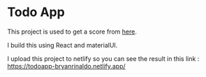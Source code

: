 # Todo App

This project is used to get a score from [here](https://blog.gethired.id/devcode-challenge-1st/).

I build this using React and materialUI. 

I upload this project to netlify so you can see the result in this link : https://todoapp-bryanrinaldo.netlify.app/
